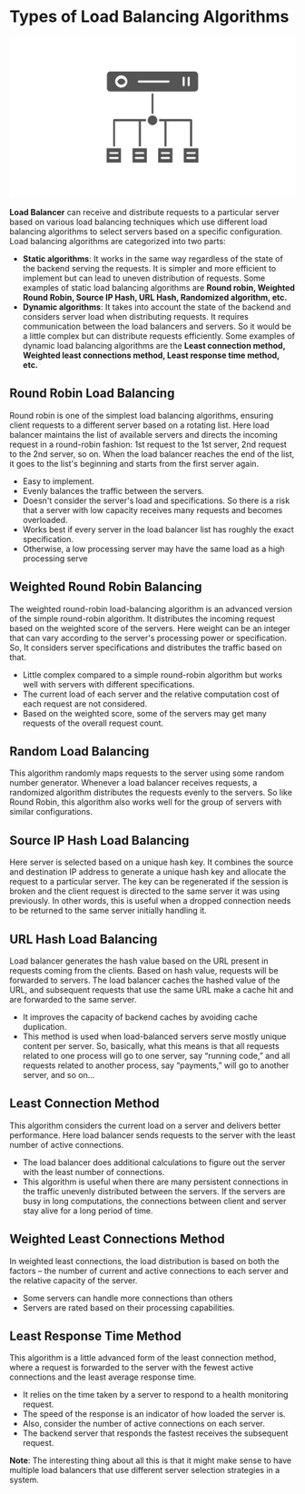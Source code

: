 # Types of Load Balancing Algorithms

![](../assets/algorithms.svg)

**Load Balancer** can receive and distribute requests to a particular server based on various load balancing techniques which use different load balancing algorithms to select servers based on a specific configuration. Load balancing algorithms are categorized into two parts:
- **Static algorithms**: It works in the same way regardless of the state of the backend serving the requests. It is simpler and more efficient to implement but can lead to uneven distribution of requests. Some examples of static load balancing algorithms are **Round robin, Weighted Round Robin, Source IP Hash, URL Hash, Randomized algorithm, etc.**
- **Dynamic algorithms**: It takes into account the state of the backend and considers server load when distributing requests. It requires communication between the load balancers and servers. So it would be a little complex but can distribute requests efficiently. Some examples of dynamic load balancing algorithms are the **Least connection method, Weighted least connections method, Least response time method, etc.**

## Round Robin Load Balancing

Round robin is one of the simplest load balancing algorithms, ensuring client requests to a different server based on a rotating list. Here load balancer maintains the list of available servers and directs the incoming request in a round-robin fashion: 1st request to the 1st server, 2nd request to the 2nd server, so on. When the load balancer reaches the end of the list, it goes to the list's beginning and starts from the first server again.
- Easy to implement.
- Evenly balances the traffic between the servers.
- Doesn't consider the server's load and specifications. So there is a risk that a server with low capacity receives many requests and becomes overloaded.
- Works best if every server in the load balancer list has roughly the exact specification.
- Otherwise, a low processing server may have the same load as a high processing serve

## Weighted Round Robin Balancing

The weighted round-robin load-balancing algorithm is an advanced version of the simple round-robin algorithm. It distributes the incoming request based on the weighted score of the servers. Here weight can be an integer that can vary according to the server's processing power or specification. So, It considers server specifications and distributes the traffic based on that.
- Little complex compared to a simple round-robin algorithm but works well with servers with different specifications.
- The current load of each server and the relative computation cost of each request are not considered.
- Based on the weighted score, some of the servers may get many requests of the overall request count.

## Random Load Balancing

This algorithm randomly maps requests to the server using some random number generator. Whenever a load balancer receives requests, a randomized algorithm distributes the requests evenly to the servers. So like Round Robin, this algorithm also works well for the group of servers with similar configurations.

## Source IP Hash Load Balancing

Here server is selected based on a unique hash key. It combines the source and destination IP address to generate a unique hash key and allocate the request to a particular server. The key can be regenerated if the session is broken and the client request is directed to the same server it was using previously. In other words, this is useful when a dropped connection needs to be returned to the same server initially handling it.

## URL Hash Load Balancing

Load balancer generates the hash value based on the URL present in requests coming from the clients. Based on hash value, requests will be forwarded to servers. The load balancer caches the hashed value of the URL, and subsequent requests that use the same URL make a cache hit and are forwarded to the same server.
- It improves the capacity of backend caches by avoiding cache duplication.
- This method is used when load-balanced servers serve mostly unique content per server. So, basically, what this means is that all requests related to one process will go to one server, say “running code,” and all requests related to another process, say “payments,” will go to another server, and so on…

## Least Connection Method

This algorithm considers the current load on a server and delivers better performance. Here load balancer sends requests to the server with the least number of active connections.
- The load balancer does additional calculations to figure out the server with the least number of connections.
- This algorithm is useful when there are many persistent connections in the traffic unevenly distributed between the servers. If the servers are busy in long computations, the connections between client and server stay alive for a long period of time.

## Weighted Least Connections Method

In weighted least connections, the load distribution is based on both the factors – the number of current and active connections to each server and the relative capacity of the server.
- Some servers can handle more connections than others
- Servers are rated based on their processing capabilities.

## Least Response Time Method

This algorithm is a little advanced form of the least connection method, where a request is forwarded to the server with the fewest active connections and the least average response time.
- It relies on the time taken by a server to respond to a health monitoring request.
- The speed of the response is an indicator of how loaded the server is.
- Also, consider the number of active connections on each server.
- The backend server that responds the fastest receives the subsequent request.

**Note**: The interesting thing about all this is that it might make sense to have multiple load balancers that use different server selection strategies in a system.
